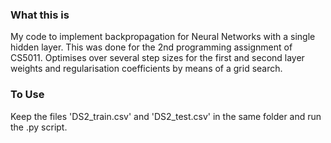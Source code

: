 ### What this is
My code to implement backpropagation for Neural Networks with a single hidden layer. This was done for the 2nd programming assignment of CS5011.
Optimises over several step sizes for the first and second layer weights and regularisation coefficients by means of a grid search.

### To Use
Keep the files 'DS2_train.csv' and 'DS2_test.csv' in the same folder and run the .py script.
